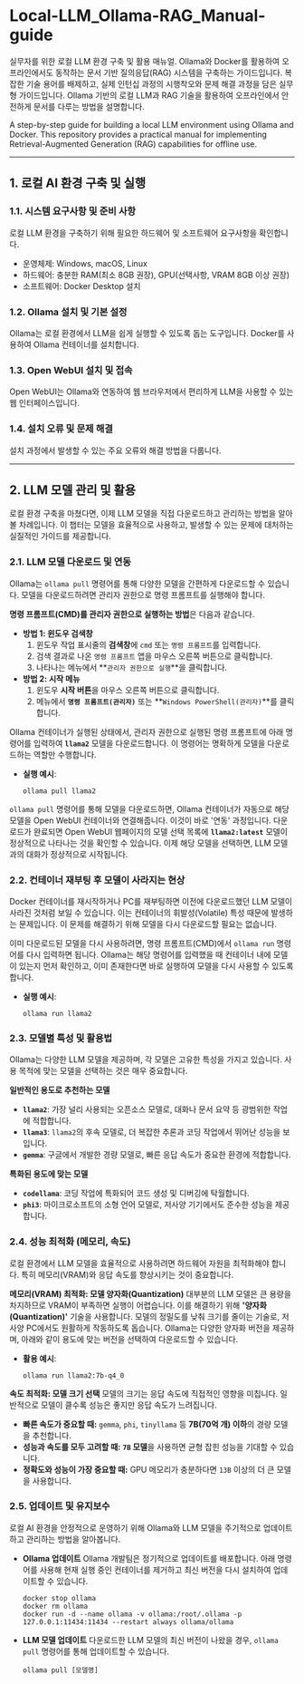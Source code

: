 # Local-LLM_Ollama-RAG_Manual-guide
실무자를 위한 로컬 LLM 환경 구축 및 활용 매뉴얼. Ollama와 Docker를 활용하여 오프라인에서도 동작하는 문서 기반 질의응답(RAG) 시스템을 구축하는 가이드입니다. 복잡한 기술 용어를 배제하고, 실제 인턴십 과정의 시행착오와 문제 해결 과정을 담은 실무형 가이드입니다. Ollama 기반의 로컬 LLM과 RAG 기술을 활용하여 오프라인에서 안전하게 문서를 다루는 방법을 설명합니다.

A step-by-step guide for building a local LLM environment using Ollama and Docker. This repository provides a practical manual for implementing Retrieval-Augmented Generation (RAG) capabilities for offline use.

---

## 1. 로컬 AI 환경 구축 및 실행

### 1.1. 시스템 요구사항 및 준비 사항
로컬 LLM 환경을 구축하기 위해 필요한 하드웨어 및 소프트웨어 요구사항을 확인합니다.
- 운영체제: Windows, macOS, Linux
- 하드웨어: 충분한 RAM(최소 8GB 권장), GPU(선택사항, VRAM 8GB 이상 권장)
- 소프트웨어: Docker Desktop 설치

### 1.2. Ollama 설치 및 기본 설정
Ollama는 로컬 환경에서 LLM을 쉽게 실행할 수 있도록 돕는 도구입니다. Docker를 사용하여 Ollama 컨테이너를 설치합니다.

### 1.3. Open WebUI 설치 및 접속
Open WebUI는 Ollama와 연동하여 웹 브라우저에서 편리하게 LLM을 사용할 수 있는 웹 인터페이스입니다.

### 1.4. 설치 오류 및 문제 해결
설치 과정에서 발생할 수 있는 주요 오류와 해결 방법을 다룹니다.

---

## 2. LLM 모델 관리 및 활용

로컬 환경 구축을 마쳤다면, 이제 LLM 모델을 직접 다운로드하고 관리하는 방법을 알아볼 차례입니다. 이 챕터는 모델을 효율적으로 사용하고, 발생할 수 있는 문제에 대처하는 실질적인 가이드를 제공합니다.

### 2.1. LLM 모델 다운로드 및 연동
Ollama는 `ollama pull` 명령어를 통해 다양한 모델을 간편하게 다운로드할 수 있습니다. 모델을 다운로드하려면 관리자 권한으로 명령 프롬프트를 실행해야 합니다.

**명령 프롬프트(CMD)를 관리자 권한으로 실행하는 방법**은 다음과 같습니다.
* **방법 1: 윈도우 검색창**
    1.  윈도우 작업 표시줄의 **검색창**에 `cmd` 또는 `명령 프롬프트`를 입력합니다.
    2.  검색 결과로 나온 `명령 프롬프트` 앱을 마우스 오른쪽 버튼으로 클릭합니다.
    3.  나타나는 메뉴에서 **`관리자 권한으로 실행`**을 클릭합니다.
* **방법 2: 시작 메뉴**
    1.  윈도우 **시작 버튼**을 마우스 오른쪽 버튼으로 클릭합니다.
    2.  메뉴에서 **`명령 프롬프트(관리자)`** 또는 **`Windows PowerShell(관리자)`**를 클릭합니다.

Ollama 컨테이너가 실행된 상태에서, 관리자 권한으로 실행된 명령 프롬프트에 아래 명령어를 입력하여 **`llama2`** 모델을 다운로드합니다. 이 명령어는 명확하게 모델을 다운로드하는 역할만 수행합니다.

* **실행 예시**:
    ```
    ollama pull llama2
    ```

`ollama pull` 명령어를 통해 모델을 다운로드하면, Ollama 컨테이너가 자동으로 해당 모델을 Open WebUI 컨테이너와 연결해줍니다. 이것이 바로 '연동' 과정입니다. 다운로드가 완료되면 Open WebUI 웹페이지의 모델 선택 목록에 **`llama2:latest`** 모델이 정상적으로 나타나는 것을 확인할 수 있습니다. 이제 해당 모델을 선택하면, LLM 모델과의 대화가 정상적으로 시작됩니다.

### 2.2. 컨테이너 재부팅 후 모델이 사라지는 현상
Docker 컨테이너를 재시작하거나 PC를 재부팅하면 이전에 다운로드했던 LLM 모델이 사라진 것처럼 보일 수 있습니다. 이는 컨테이너의 휘발성(Volatile) 특성 때문에 발생하는 문제입니다. 이 문제를 해결하기 위해 모델을 다시 다운로드할 필요는 없습니다.

이미 다운로드된 모델을 다시 사용하려면, 명령 프롬프트(CMD)에서 `ollama run` 명령어를 다시 입력하면 됩니다. Ollama는 해당 명령어를 입력했을 때 컨테이너 내에 모델이 있는지 먼저 확인하고, 이미 존재한다면 바로 실행하여 모델을 다시 사용할 수 있도록 합니다.

* **실행 예시**:
    ```
    ollama run llama2
    ```

### 2.3. 모델별 특성 및 활용법
Ollama는 다양한 LLM 모델을 제공하며, 각 모델은 고유한 특성을 가지고 있습니다. 사용 목적에 맞는 모델을 선택하는 것은 매우 중요합니다.

**일반적인 용도로 추천하는 모델**
* **`llama2`**: 가장 널리 사용되는 오픈소스 모델로, 대화나 문서 요약 등 광범위한 작업에 적합합니다.
* **`llama3`**: `llama2`의 후속 모델로, 더 복잡한 추론과 코딩 작업에서 뛰어난 성능을 보입니다.
* **`gemma`**: 구글에서 개발한 경량 모델로, 빠른 응답 속도가 중요한 환경에 적합합니다.

**특화된 용도에 맞는 모델**
* **`codellama`**: 코딩 작업에 특화되어 코드 생성 및 디버깅에 탁월합니다.
* **`phi3`**: 마이크로소프트의 소형 언어 모델로, 저사양 기기에서도 준수한 성능을 제공합니다.

### 2.4. 성능 최적화 (메모리, 속도)
로컬 환경에서 LLM 모델을 효율적으로 사용하려면 하드웨어 자원을 최적화해야 합니다. 특히 메모리(VRAM)와 응답 속도를 향상시키는 것이 중요합니다.

**메모리(VRAM) 최적화: 모델 양자화(Quantization)**
대부분의 LLM 모델은 큰 용량을 차지하므로 VRAM이 부족하면 실행이 어렵습니다. 이를 해결하기 위해 **'양자화(Quantization)'** 기술을 사용합니다. 모델의 정밀도를 낮춰 크기를 줄이는 기술로, 저사양 PC에서도 원활하게 작동하도록 돕습니다. Ollama는 다양한 양자화 버전을 제공하며, 아래와 같이 용도에 맞는 버전을 선택하여 다운로드할 수 있습니다.

* **활용 예시**:
    ```
    ollama run llama2:7b-q4_0
    ```
**속도 최적화: 모델 크기 선택**
모델의 크기는 응답 속도에 직접적인 영향을 미칩니다. 일반적으로 모델이 클수록 성능은 좋지만 응답 속도가 느려집니다.

* **빠른 속도가 중요할 때:** `gemma`, `phi`, `tinyllama` 등 **7B(70억 개) 이하**의 경량 모델을 추천합니다.
* **성능과 속도를 모두 고려할 때:** **`7B` 모델**을 사용하면 균형 잡힌 성능을 기대할 수 있습니다.
* **정확도와 성능이 가장 중요할 때:** GPU 메모리가 충분하다면 `13B` 이상의 더 큰 모델을 사용합니다.

### 2.5. 업데이트 및 유지보수
로컬 AI 환경을 안정적으로 운영하기 위해 Ollama와 LLM 모델을 주기적으로 업데이트하고 관리하는 방법을 알아봅니다.

* **Ollama 업데이트**
    Ollama 개발팀은 정기적으로 업데이트를 배포합니다. 아래 명령어를 사용해 현재 실행 중인 컨테이너를 제거하고 최신 버전을 다시 설치하여 업데이트할 수 있습니다.
    ```
    docker stop ollama
    docker rm ollama
    docker run -d --name ollama -v ollama:/root/.ollama -p 127.0.0.1:11434:11434 --restart always ollama/ollama
    ```
* **LLM 모델 업데이트**
    다운로드한 LLM 모델의 최신 버전이 나왔을 경우, `ollama pull` 명령어를 통해 업데이트할 수 있습니다.
    ```
    ollama pull [모델명]
    ```
